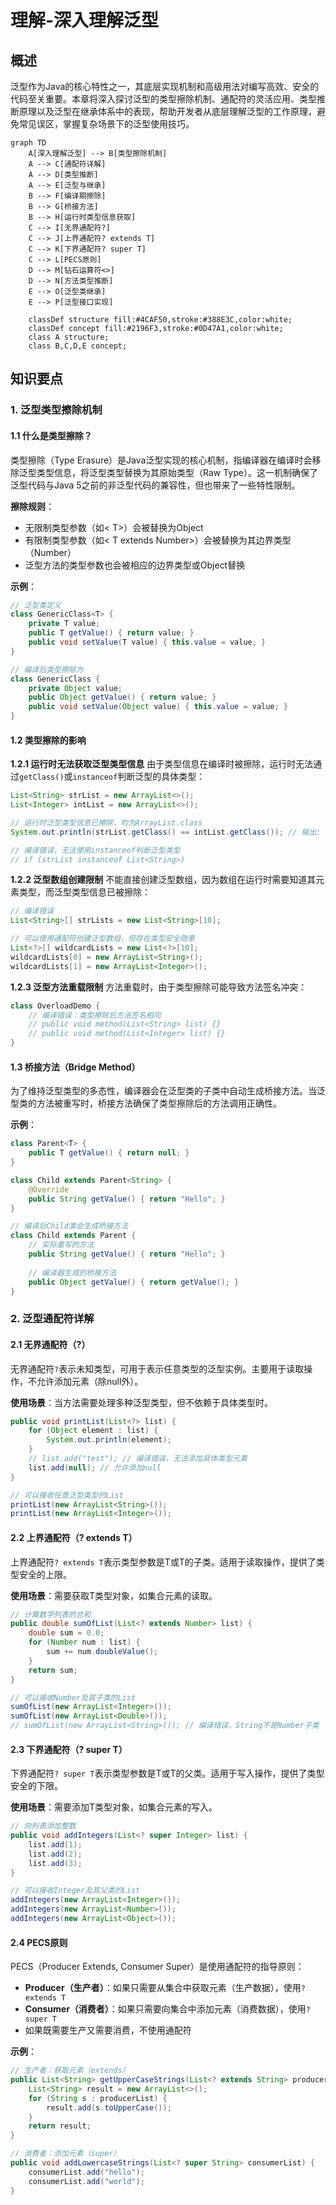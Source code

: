 # 理解-深入理解泛型

## 概述
泛型作为Java的核心特性之一，其底层实现机制和高级用法对编写高效、安全的代码至关重要。本章将深入探讨泛型的类型擦除机制、通配符的灵活应用、类型推断原理以及泛型在继承体系中的表现，帮助开发者从底层理解泛型的工作原理，避免常见误区，掌握复杂场景下的泛型使用技巧。

```mermaid
graph TD
    A[深入理解泛型] --> B[类型擦除机制]
    A --> C[通配符详解]
    A --> D[类型推断]
    A --> E[泛型与继承]
    B --> F[编译期擦除]
    B --> G[桥接方法]
    B --> H[运行时类型信息获取]
    C --> I[无界通配符?]
    C --> J[上界通配符? extends T]
    C --> K[下界通配符? super T]
    C --> L[PECS原则]
    D --> M[钻石运算符<>]
    D --> N[方法类型推断]
    E --> O[泛型类继承]
    E --> P[泛型接口实现]

    classDef structure fill:#4CAF50,stroke:#388E3C,color:white;
    classDef concept fill:#2196F3,stroke:#0D47A1,color:white;
    class A structure;
    class B,C,D,E concept;
```

## 知识要点

### 1. 泛型类型擦除机制

#### 1.1 什么是类型擦除？
类型擦除（Type Erasure）是Java泛型实现的核心机制，指编译器在编译时会移除泛型类型信息，将泛型类型替换为其原始类型（Raw Type）。这一机制确保了泛型代码与Java 5之前的非泛型代码的兼容性，但也带来了一些特性限制。

**擦除规则**：
- 无限制类型参数（如< T>）会被替换为Object
- 有限制类型参数（如< T extends Number>）会被替换为其边界类型（Number）
- 泛型方法的类型参数也会被相应的边界类型或Object替换

**示例**：
```java
// 泛型类定义
class GenericClass<T> {
    private T value;
    public T getValue() { return value; }
    public void setValue(T value) { this.value = value; }
}

// 编译后类型擦除为
class GenericClass {
    private Object value;
    public Object getValue() { return value; }
    public void setValue(Object value) { this.value = value; }
}
```

#### 1.2 类型擦除的影响

**1.2.1 运行时无法获取泛型类型信息**
由于类型信息在编译时被擦除，运行时无法通过`getClass()`或`instanceof`判断泛型的具体类型：

```java
List<String> strList = new ArrayList<>();
List<Integer> intList = new ArrayList<>();

// 运行时泛型类型信息已擦除，均为ArrayList.class
System.out.println(strList.getClass() == intList.getClass()); // 输出: true

// 编译错误，无法使用instanceof判断泛型类型
// if (strList instanceof List<String>)
```

**1.2.2 泛型数组创建限制**
不能直接创建泛型数组，因为数组在运行时需要知道其元素类型，而泛型类型信息已被擦除：

```java
// 编译错误
List<String>[] strLists = new List<String>[10];

// 可以使用通配符创建泛型数组，但存在类型安全隐患
List<?>[] wildcardLists = new List<?>[10];
wildcardLists[0] = new ArrayList<String>();
wildcardLists[1] = new ArrayList<Integer>();
```

**1.2.3 泛型方法重载限制**
方法重载时，由于类型擦除可能导致方法签名冲突：

```java
class OverloadDemo {
    // 编译错误：类型擦除后方法签名相同
    // public void method(List<String> list) {}
    // public void method(List<Integer> list) {}
}
```

#### 1.3 桥接方法（Bridge Method）
为了维持泛型类型的多态性，编译器会在泛型类的子类中自动生成桥接方法。当泛型类的方法被重写时，桥接方法确保了类型擦除后的方法调用正确性。

**示例**：
```java
class Parent<T> {
    public T getValue() { return null; }
}

class Child extends Parent<String> {
    @Override
    public String getValue() { return "Hello"; }
}

// 编译后Child类会生成桥接方法
class Child extends Parent {
    // 实际重写的方法
    public String getValue() { return "Hello"; }
    
    // 编译器生成的桥接方法
    public Object getValue() { return getValue(); }
}
```

### 2. 泛型通配符详解

#### 2.1 无界通配符（?）
无界通配符`?`表示未知类型，可用于表示任意类型的泛型实例。主要用于读取操作，不允许添加元素（除null外）。

**使用场景**：当方法需要处理多种泛型类型，但不依赖于具体类型时。

```java
public void printList(List<?> list) {
    for (Object element : list) {
        System.out.println(element);
    }
    // list.add("test"); // 编译错误，无法添加具体类型元素
    list.add(null); // 允许添加null
}

// 可以接收任意泛型类型的List
printList(new ArrayList<String>());
printList(new ArrayList<Integer>());
```

#### 2.2 上界通配符（? extends T）
上界通配符`? extends T`表示类型参数是T或T的子类。适用于读取操作，提供了类型安全的上限。

**使用场景**：需要获取T类型对象，如集合元素的读取。

```java
// 计算数字列表的总和
public double sumOfList(List<? extends Number> list) {
    double sum = 0.0;
    for (Number num : list) {
        sum += num.doubleValue();
    }
    return sum;
}

// 可以接收Number及其子类的List
sumOfList(new ArrayList<Integer>());
sumOfList(new ArrayList<Double>());
// sumOfList(new ArrayList<String>()); // 编译错误，String不是Number子类
```

#### 2.3 下界通配符（? super T）
下界通配符`? super T`表示类型参数是T或T的父类。适用于写入操作，提供了类型安全的下限。

**使用场景**：需要添加T类型对象，如集合元素的写入。

```java
// 向列表添加整数
public void addIntegers(List<? super Integer> list) {
    list.add(1);
    list.add(2);
    list.add(3);
}

// 可以接收Integer及其父类的List
addIntegers(new ArrayList<Integer>());
addIntegers(new ArrayList<Number>());
addIntegers(new ArrayList<Object>());
```

#### 2.4 PECS原则
PECS（Producer Extends, Consumer Super）是使用通配符的指导原则：
- **Producer（生产者）**：如果只需要从集合中获取元素（生产数据），使用`? extends T`
- **Consumer（消费者）**：如果只需要向集合中添加元素（消费数据），使用`? super T`
- 如果既需要生产又需要消费，不使用通配符

**示例**：
```java
// 生产者：获取元素（extends）
public List<String> getUpperCaseStrings(List<? extends String> producerList) {
    List<String> result = new ArrayList<>();
    for (String s : producerList) {
        result.add(s.toUpperCase());
    }
    return result;
}

// 消费者：添加元素（super）
public void addLowercaseStrings(List<? super String> consumerList) {
    consumerList.add("hello");
    consumerList.add("world");
}
```